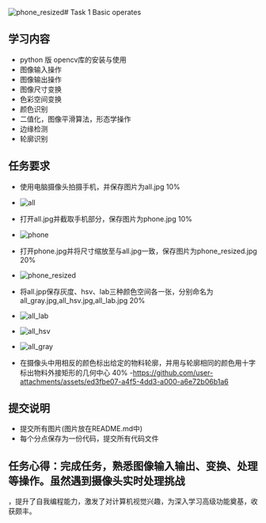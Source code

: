 ![phone_resized](https://github.com/user-attachments/assets/6915963b-b296-4db6-8773-929eb283ca01)# Task 1 Basic operates
## 学习内容
 - python 版 opencv库的安装与使用
 - 图像输入操作
 - 图像输出操作
 - 图像尺寸变换
 - 色彩空间变换
 - 颜色识别
 - 二值化，图像平滑算法，形态学操作
 - 边缘检测
 - 轮廓识别
## 任务要求
 - 使用电脑摄像头拍摄手机，并保存图片为all.jpg 10%
 - ![all](https://github.com/user-attachments/assets/b9e4c303-7e53-4bab-b774-a2f2139764c0)

 - 打开all.jpg并截取手机部分，保存图片为phone.jpg 10%
 - ![phone](https://github.com/user-attachments/assets/f6311d1c-e294-47c9-8826-9ae0bb287e47)

 - 打开phone.jpg并将尺寸缩放至与all.jpg一致，保存图片为phone_resized.jpg 20%
 - ![phone_resized](https://github.com/user-attachments/assets/25fb4a11-511a-4607-ac98-9a9cf86dc8ed)

 - 将all.jpp保存灰度、hsv、lab三种颜色空间各一张，分别命名为all_gray.jpg,all_hsv.jpg,all_lab.jpg 20%
 - ![all_lab](https://github.com/user-attachments/assets/b59d43c1-5834-412d-9869-58a0896a27ee)
 - ![all_hsv](https://github.com/user-attachments/assets/39d89391-4beb-406b-a83a-e510cee9bf1b)
 - ![all_gray](https://github.com/user-attachments/assets/bcbdddb8-a38d-4bd1-86d3-e4c860592051)

 - 在摄像头中用相反的颜色标出给定的物料轮廓，并用与轮廓相同的颜色用十字标出物料外接矩形的几何中心 40%
 -https://github.com/user-attachments/assets/ed3fbe07-a4f5-4dd3-a000-a6e72b06b1a6

## 提交说明
 - 提交所有图片(图片放在README.md中)
 - 每个分点保存为一份代码，提交所有代码文件

 ## 任务心得：完成任务，熟悉图像输入输出、变换、处理等操作。虽然遇到摄像头实时处理挑战
 ，提升了自我编程能力，激发了对计算机视觉兴趣，为深入学习高级功能奠基，收获颇丰。
